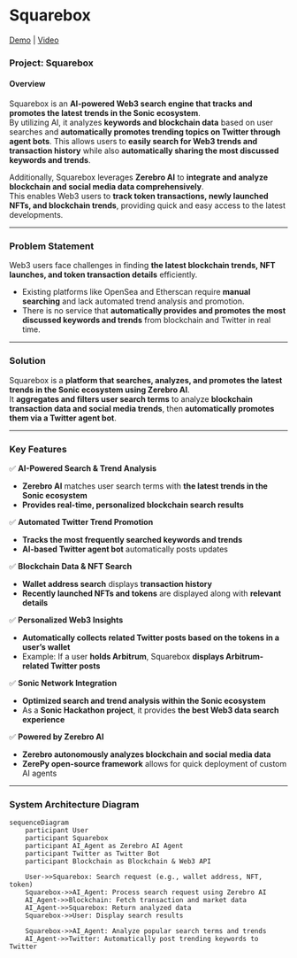 # Squarebox

[Demo](https://squarebox-ten.vercel.app/) | [Video]() 

### **Project: Squarebox**  

#### **Overview**  
Squarebox is an **AI-powered Web3 search engine that tracks and promotes the latest trends in the Sonic ecosystem**.  
By utilizing AI, it analyzes **keywords and blockchain data** based on user searches and **automatically promotes trending topics on Twitter through agent bots**. This allows users to **easily search for Web3 trends and transaction history** while also **automatically sharing the most discussed keywords and trends**.  

Additionally, Squarebox leverages **Zerebro AI** to **integrate and analyze blockchain and social media data comprehensively**.  
This enables Web3 users to **track token transactions, newly launched NFTs, and blockchain trends**, providing quick and easy access to the latest developments.  

---

### **Problem Statement**  
Web3 users face challenges in finding **the latest blockchain trends, NFT launches, and token transaction details** efficiently.  
- Existing platforms like OpenSea and Etherscan require **manual searching** and lack automated trend analysis and promotion.  
- There is no service that **automatically provides and promotes the most discussed keywords and trends** from blockchain and Twitter in real time.  

---

### **Solution**  
Squarebox is a **platform that searches, analyzes, and promotes the latest trends in the Sonic ecosystem using Zerebro AI**.  
It **aggregates and filters user search terms** to analyze **blockchain transaction data and social media trends**, then **automatically promotes them via a Twitter agent bot**.  

---

### **Key Features**  
✅ **AI-Powered Search & Trend Analysis**  
- **Zerebro AI** matches user search terms with **the latest trends in the Sonic ecosystem**  
- **Provides real-time, personalized blockchain search results**  

✅ **Automated Twitter Trend Promotion**  
- **Tracks the most frequently searched keywords and trends**  
- **AI-based Twitter agent bot** automatically posts updates  

✅ **Blockchain Data & NFT Search**  
- **Wallet address search** displays **transaction history**  
- **Recently launched NFTs and tokens** are displayed along with **relevant details**  

✅ **Personalized Web3 Insights**  
- **Automatically collects related Twitter posts based on the tokens in a user’s wallet**  
- Example: If a user **holds Arbitrum**, Squarebox **displays Arbitrum-related Twitter posts**  

✅ **Sonic Network Integration**  
- **Optimized search and trend analysis within the Sonic ecosystem**  
- As a **Sonic Hackathon project**, it provides **the best Web3 data search experience**  

✅ **Powered by Zerebro AI**  
- **Zerebro autonomously analyzes blockchain and social media data**  
- **ZerePy open-source framework** allows for quick deployment of custom AI agents  

---

### **System Architecture Diagram**  
```mermaid
sequenceDiagram
    participant User
    participant Squarebox
    participant AI_Agent as Zerebro AI Agent
    participant Twitter as Twitter Bot
    participant Blockchain as Blockchain & Web3 API

    User->>Squarebox: Search request (e.g., wallet address, NFT, token)
    Squarebox->>AI_Agent: Process search request using Zerebro AI
    AI_Agent->>Blockchain: Fetch transaction and market data
    AI_Agent->>Squarebox: Return analyzed data
    Squarebox->>User: Display search results
    
    Squarebox->>AI_Agent: Analyze popular search terms and trends
    AI_Agent->>Twitter: Automatically post trending keywords to Twitter
```
